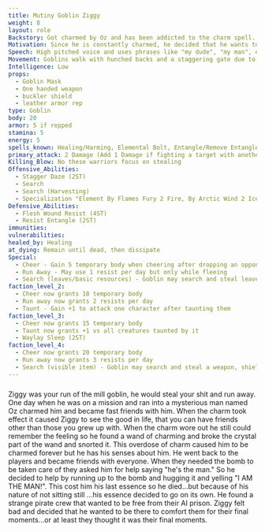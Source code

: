 ```yaml
---
title: Mutiny Goblin Ziggy
weight: 8
layout: role
Backstory: Got charmed by Oz and has been addicted to the charm spell. 
Motivation: Since he is constantly charmed, he decided that he wants to impress Zelvin with his new friends to earn him a spot next to Zelvin.
Speech: High pitched voice and uses phrases like "my dude", "my man", etc.
Movement: Goblins walk with hunched backs and a staggering gate due to living in small caves and other underground dwellings.
Intelligence: Low
props:
  - Goblin Mask
  - One handed weapon
  - buckler shield
  - leather armor rep
type: Goblin
body: 20
armor: 5 if repped
stamina: 5
energy: 5
spells_known: Healing/Harming, Elemental Bolt, Entangle/Remove Entangle Foot, Charm, Feat of Strength
primary_attack: 2 Damage (Add 1 Damage if fighting a target with another ally)
Killing_Blow: No these warriors focus on stealing
Offensive_Abilities: 
  - Stagger Daze (2ST)
  - Search
  - Search (Harvesting)
  - Specialization "Element By Flames Fury 2 Fire, By Arctic Wind 2 Ice, By Crushing Earth 2 Stone, By Thunders Crash 2 Lightning, By Natures Light 2 Healing, By  Creeping Darkness 2 Harming"
Defensive_Abilities: 
  - Flesh Wound Resist (4ST)
  - Resist Entangle (2ST)
immunities: 
vulnerabilities: 
healed_by: Healing
at_dying: Remain until dead, then dissipate
Special: 
  - Cheer - Gain 5 temporary body when cheering after dropping an opponent.
  - Run Away - May use 1 resist per day but only while fleeing
  - Search (leaves/basic resources) - Goblin may search and steal leaves/basic resources
faction_level_2:
  - Cheer now grants 10 temporary body
  - Run away now grants 2 resists per day
  - Taunt - Gain +1 to attack one character after taunting them
faction_level_3: 
  - Cheer now grants 15 temporary body
  - Taunt now grants +1 vs all creatures taunted by it
  - Waylay Sleep (2ST)
faction_level_4: 
  - Cheer now grants 20 temporary body
  - Run away now grants 3 resists per day 
  - Search (visible item) - Goblin may search and steal a weapon, shield, or other visible item. 
---
```


###  

Ziggy was your run of the mill goblin, he would steal your shit and run away. One day when he was on a mission and ran into a mysterious man named Oz charmed him and became fast friends with him. When the charm took effect it caused Ziggy to see the good in life, that you can have friends other than those you grew up with. When the charm wore out he still could remember the feeling so he found a wand of charming and broke the crystal part of the wand and snorted it. This overdose of charm caused him to be charmed forever but he has his senses about him. He went back to the players and became friends with everyone. When they needed the bomb to be taken care of they asked him for help saying "he's the man." So he decided to help by running up to the bomb and hugging it and yelling "I AM THE MAN!". This cost him his last essence so he died...but because of his nature of not sitting still ...his essence decided to go on its own. He found a strange pirate crew that wanted to be free from their AI prison. Ziggy felt bad and decided that he wanted to be there to comfort them for their final moments...or at least they thought it was their final moments. 
